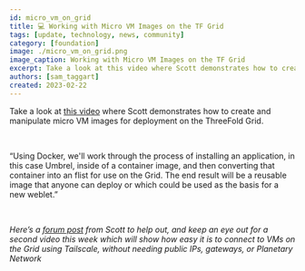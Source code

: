 ```yaml
---
id: micro_vm_on_grid
title: 💻 Working with Micro VM Images on the TF Grid
tags: [update, technology, news, community]
category: [foundation]
image: ./micro_vm_on_grid.png
image_caption: Working with Micro VM Images on the TF Grid
excerpt: Take a look at this video where Scott demonstrates how to create and manipulate micro VM images for deployment on the ThreeFold Grid.
authors: [sam_taggart]
created: 2023-02-22
---
```


Take a look at [this video](https://www.youtube.com/watch?v=IM9fikszyss) where Scott demonstrates how to create and manipulate micro VM images for deployment on the ThreeFold Grid.

<br/>

“Using Docker, we'll work through the process of installing an application, in this case Umbrel, inside of a container image, and then converting that container into an flist for use on the Grid. The end result will be a reusable image that anyone can deploy or which could be used as the basis for a new weblet.”

<br/>

_Here’s a [forum post](https://forum.threefold.io/t/deploy-umbrel-with-micro-vm-image-and-tailscale/3789) from Scott to help out, and keep an eye out for a second video this week which will show how easy it is to connect to VMs on the Grid using Tailscale, without needing public IPs, gateways, or Planetary Network_
